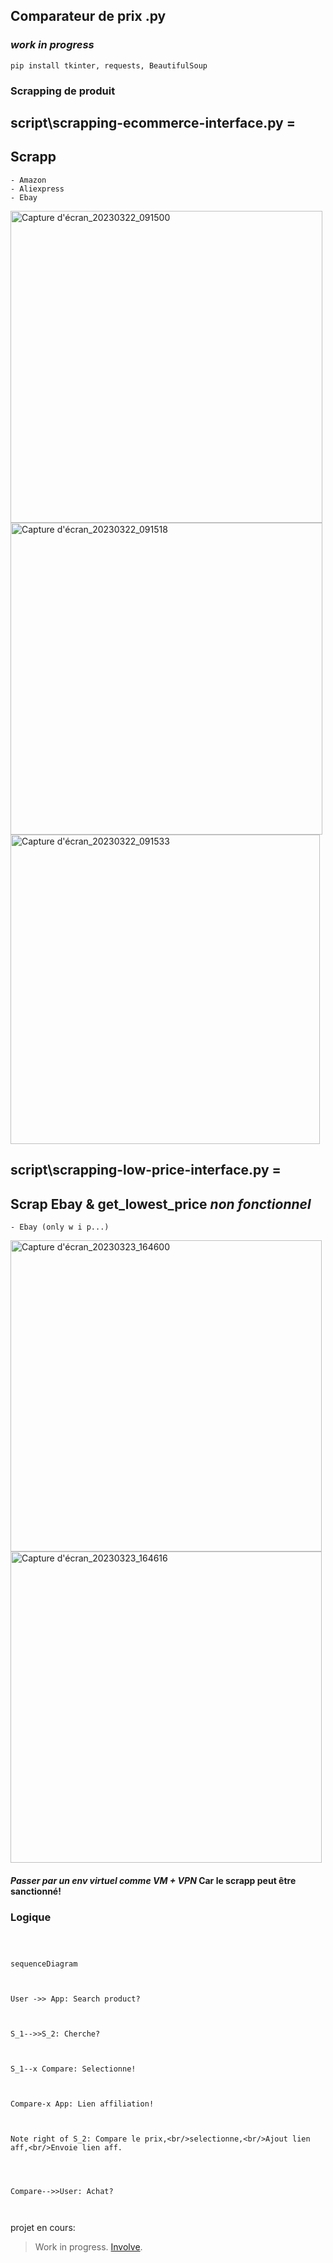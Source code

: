 ## Comparateur de prix .py 
### *work in progress*

    pip install tkinter, requests, BeautifulSoup

### Scrapping de produit 

## script\scrapping-ecommerce-interface.py =
## Scrapp

    - Amazon
    - Aliexpress
    - Ebay

<img width="499" alt="Capture d'écran_20230322_091500" src="https://user-images.githubusercontent.com/61543927/226840798-690cbe0c-2c4e-495e-b361-176182685559.png">

<img width="499" alt="Capture d'écran_20230322_091518" src="https://user-images.githubusercontent.com/61543927/226840824-b24281f9-8465-4272-9ddd-d8b14aeae628.png">

<img width="495" alt="Capture d'écran_20230322_091533" src="https://user-images.githubusercontent.com/61543927/226840846-52d4b4d1-e001-415f-92c3-f0032a4190eb.png">

## script\scrapping-low-price-interface.py =
## Scrap Ebay & get_lowest_price *non fonctionnel*

    - Ebay (only w i p...)
    
    
<img width="498" alt="Capture d'écran_20230323_164600" src="https://user-images.githubusercontent.com/61543927/227258639-3d3dbaae-d1ab-41ba-b58a-41ae6272b90a.png">
    
<img width="498" alt="Capture d'écran_20230323_164616" src="https://user-images.githubusercontent.com/61543927/227258697-38ea8043-0aa4-4d0e-a784-5772cc1c4cd8.png">



#### *Passer par un env virtuel comme VM + VPN* Car le scrapp peut être sanctionné!




### Logique 

  

```mermaid

  

sequenceDiagram

  

User ->> App: Search product?

  

S_1-->>S_2: Cherche?

  

S_1--x Compare: Selectionne!

  

Compare-x App: Lien affiliation!

  

Note right of S_2: Compare le prix,<br/>selectionne,<br/>Ajout lien aff,<br/>Envoie lien aff.


  

Compare-->>User: Achat?

  

```

projet en cours:

> Work in progress. [Involve](https://github.com/berru-g/).


